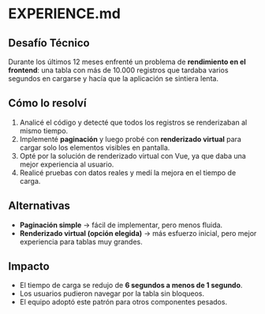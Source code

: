 # EXPERIENCE.md

## Desafío Técnico
Durante los últimos 12 meses enfrenté un problema de **rendimiento en el frontend**: una tabla con más de 10.000 registros que tardaba varios segundos en cargarse y hacía que la aplicación se sintiera lenta.

## Cómo lo resolví
1. Analicé el código y detecté que todos los registros se renderizaban al mismo tiempo.  
2. Implementé **paginación** y luego probé con **renderizado virtual** para cargar solo los elementos visibles en pantalla.  
3. Opté por la solución de renderizado virtual con Vue, ya que daba una mejor experiencia al usuario.  
4. Realicé pruebas con datos reales y medí la mejora en el tiempo de carga.  

## Alternativas
- **Paginación simple** → fácil de implementar, pero menos fluida.  
- **Renderizado virtual (opción elegida)** → más esfuerzo inicial, pero mejor experiencia para tablas muy grandes.  

## Impacto
- El tiempo de carga se redujo de **6 segundos a menos de 1 segundo**.  
- Los usuarios pudieron navegar por la tabla sin bloqueos.  
- El equipo adoptó este patrón para otros componentes pesados.  
